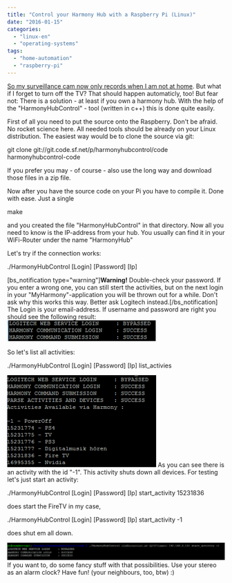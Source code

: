 ```yaml
---
title: "Control your Harmony Hub with a Raspberry Pi (Linux)"
date: "2016-01-15"
categories: 
  - "linux-en"
  - "operating-systems"
tags: 
  - "home-automation"
  - "raspberry-pi"
---
```


[So my surveillance cam now only records when I am not at home](http://dotnet.work/2016/01/automate-your-synology-surveillancestation-with-some-simple-linux-commands/). But what if I forget to turn off the TV? That should happen automaticly, too! But fear not: There is a solution - at least if you own a harmony hub. With the help of the "HarmonyHubControl" - tool (written in c++) this is done quite easily.

First of all you need to put the source onto the Raspberry. Don't be afraid. No rocket science here. All needed tools should be already on your Linux distribution. The easiest way would be to clone the source via git:

git clone git://git.code.sf.net/p/harmonyhubcontrol/code harmonyhubcontrol-code

If you prefer you may - of course - also use the long way and download those files in a zip file.

Now after you have the source code on your Pi you have to compile it. Done with ease. Just a single

make

and you created the file "HarmonyHubControl" in that directory. Now all you need to know is the IP-address from your hub. You usually can find it in your WiFi-Router under the name "HarmonyHub"

Let's try if the connection works:

./HarmonyHubControl \[Login\] \[Password\] \[Ip\]

\[bs\_notification type="warning"\]**Warning!** Double-check your password. If you enter a wrong one, you can still stert the activities, but on the next login in your "MyHarmony"-application you will be thrown out for a while. Don't ask why this works this way. Better ask Logitech instead.\[/bs\_notification\] The Login is your email-address. If username and password are right you should see the following result: [![hh1](images/hh1.png)](http://dotnet.work/wp-content/uploads/2016/01/hh1.png)

So let's list all activities:

./HarmonyHubControl \[Login\] \[Password\] \[Ip\] list\_activies

[![HH2](images/HH2.png)](http://dotnet.work/wp-content/uploads/2016/01/HH2.png) As you can see there is an activity with the id "-1". This activity shuts down all devices. For testing let's just start an activity:

./HarmonyHubControl \[Login\] \[Password\] \[Ip\] start\_activity 15231836

does start the FireTV in my case,

./HarmonyHubControl \[Login\] \[Password\] \[Ip\] start\_activity -1

does shut em all down.

[![hh3](images/hh3-1.png)](http://dotnet.work/wp-content/uploads/2016/01/hh3-1.png) If you want to, do some fancy stuff with that possibilities. Use your stereo as an alarm clock? Have fun! (your neighbours, too, btw) :)
